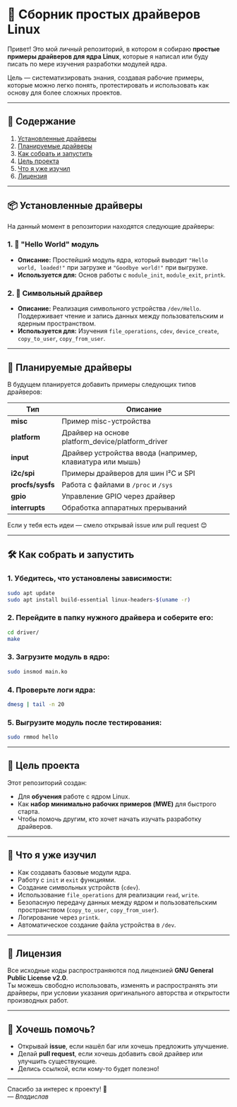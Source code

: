 # 🧰 Сборник простых драйверов Linux

Привет! Это мой личный репозиторий, в котором я собираю **простые примеры драйверов для ядра Linux**, которые я написал или буду писать по мере изучения разработки модулей ядра.

Цель — систематизировать знания, создавая рабочие примеры, которые можно легко понять, протестировать и использовать как основу для более сложных проектов.

---

## 📁 Содержание

1. [Установленные драйверы](##📦-установленные-драйверы)
2. [Планируемые драйверы](##📅-планируемые-драйверы)
3. [Как собрать и запустить](##🛠️-как-собрать-и-запустить)
4. [Цель проекта](##🎯-цель-проекта)
5. [Что я уже изучил](##🧠-что-я-уже-изучил)
6. [Лицензия](##📝-лицензия)

---

## 📦 Установленные драйверы

На данный момент в репозитории находятся следующие драйверы:

### 1. 🧪 "Hello World" модуль

- **Описание:** Простейший модуль ядра, который выводит `"Hello world, loaded!"` при загрузке и `"Goodbye world!"` при выгрузке.
- **Используется для:** Основ работы с `module_init`, `module_exit`, `printk`.

### 2. 💬 Символьный драйвер

- **Описание:** Реализация символьного устройства `/dev/Hello`. Поддерживает чтение и запись данных между пользовательским и ядерным пространством.
- **Используется для:** Изучения `file_operations`, `cdev`, `device_create`, `copy_to_user`, `copy_from_user`.

---

## 📅 Планируемые драйверы

В будущем планируется добавить примеры следующих типов драйверов:

| Тип              | Описание                                                 |
| ---------------- | -------------------------------------------------------- |
| **misc**         | Пример misc-устройства                                   |
| **platform**     | Драйвер на основе platform_device/platform_driver        |
| **input**        | Драйвер устройства ввода (например, клавиатура или мышь) |
| **i2c/spi**      | Примеры драйверов для шин I²C и SPI                      |
| **procfs/sysfs** | Работа с файлами в `/proc` и `/sys`                      |
| **gpio**         | Управление GPIO через драйвер                            |
| **interrupts**   | Обработка аппаратных прерываний                          |

Если у тебя есть идеи — смело открывай issue или pull request 😊

---

## 🛠️ Как собрать и запустить

### 1. Убедитесь, что установлены зависимости:

```bash
sudo apt update
sudo apt install build-essential linux-headers-$(uname -r)
```

### 2. Перейдите в папку нужного драйвера и соберите его:

```bash
cd driver/
make
```

### 3. Загрузите модуль в ядро:

```bash
sudo insmod main.ko
```

### 4. Проверьте логи ядра:

```bash
dmesg | tail -n 20
```

### 5. Выгрузите модуль после тестирования:

```bash
sudo rmmod hello
```

---

## 🎯 Цель проекта

Этот репозиторий создан:

- Для **обучения** работе с ядром Linux.
- Как **набор минимально рабочих примеров (MWE)** для быстрого старта.
- Чтобы помочь другим, кто хочет начать изучать разработку драйверов.

---

## 🧠 Что я уже изучил

- Как создавать базовые модули ядра.
- Работу с `init` и `exit` функциями.
- Создание символьных устройств (`cdev`).
- Использование `file_operations` для реализации `read`, `write`.
- Безопасную передачу данных между ядром и пользовательским пространством (`copy_to_user`, `copy_from_user`).
- Логирование через `printk`.
- Автоматическое создание файла устройства в `/dev`.

---

## 📝 Лицензия

Все исходные коды распространяются под лицензией **GNU General Public License v2.0**.  
Ты можешь свободно использовать, изменять и распространять эти драйверы, при условии указания оригинального авторства и открытости производных работ.

---

## 🤝 Хочешь помочь?

- Открывай **issue**, если нашёл баг или хочешь предложить улучшение.
- Делай **pull request**, если хочешь добавить свой драйвер или улучшить существующие.
- Делись ссылкой, если кому-то будет полезно!

---

Спасибо за интерес к проекту! 🙌  
_— Владислав_
